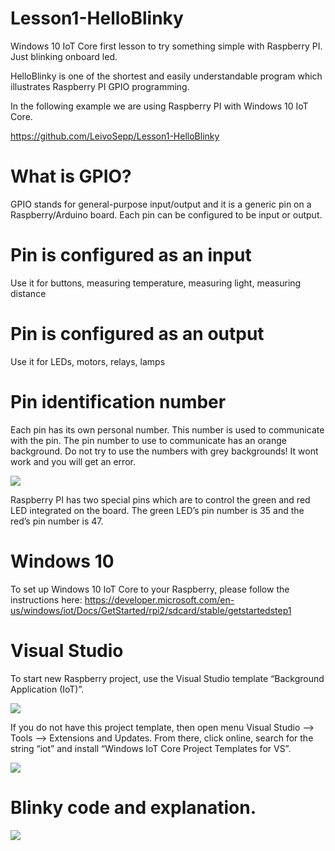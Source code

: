 # Lesson1-HelloBlinky
Windows 10 IoT Core first lesson to try something simple with Raspberry PI. Just blinking onboard led.

HelloBlinky is one of the shortest and easily understandable program which illustrates Raspberry PI GPIO programming.

In the following example we are using Raspberry PI with Windows 10 IoT Core.

https://github.com/LeivoSepp/Lesson1-HelloBlinky

# What is GPIO?

GPIO stands for general-purpose input/output and it is a generic pin on a Raspberry/Arduino board. Each pin can be configured to be input or output.

# Pin is configured as an input

Use it for buttons, measuring temperature, measuring light,  measuring distance 

# Pin is configured as an output

Use it for LEDs, motors, relays, lamps

# Pin identification number

Each pin has its own personal number. This number is used to communicate with the pin. The pin number to use to communicate has an orange background. Do not try to use the numbers with grey backgrounds! It wont work and you will get an error.

<img src="http://internetofthing.io/posts/files/9f2da784-623e-4753-b521-59ea81b6f2c3.png" />

Raspberry PI has two special pins which are to control the green and red LED integrated on the board. 
The green LED’s pin number is 35 and the red’s pin number is 47.

# Windows 10

To set up Windows 10 IoT Core to your Raspberry, please follow the instructions here: https://developer.microsoft.com/en-us/windows/iot/Docs/GetStarted/rpi2/sdcard/stable/getstartedstep1 

# Visual Studio

To start new Raspberry project, use the Visual Studio template “Background Application (IoT)”.

<img src="http://internetofthing.io/posts/files/acc2be75-7380-42a2-bce4-164157b551a5.png" />

If you do not have this project template, then open menu Visual Studio –> Tools –> Extensions and Updates. From there, click online, search for the string “iot” and install “Windows IoT Core Project Templates for VS”.

<img src="http://internetofthing.io/posts/files/a65a0012-adad-43b7-8bd5-c363cd40d322.png" />

# Blinky code and explanation.

<img src="http://internetofthing.io/posts/files/2cfbea38-ea7b-4449-906f-26f92f7e558d.png" />
